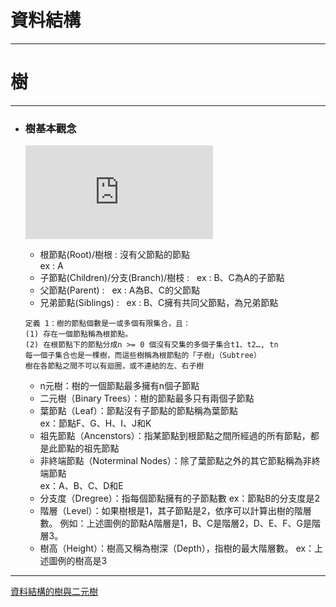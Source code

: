 # 資料結構
*****
# 樹
*****

+ ### 樹基本觀念  
	![](http://120.101.70.10/ds/lib/exe/fetch.php?media=wiki:complete_binary_tree.jpg)  
	+ 根節點(Root)/樹根 :  沒有父節點的節點  
		ex : A  
	+ 子節點(Children)/分支(Branch)/樹枝 :  
		ex : B、C為A的子節點  
	+ 父節點(Parent) :  
		ex : A為B、C的父節點  
	+ 兄弟節點(Siblings) :  
		ex : B、C擁有共同父節點，為兄弟節點  
	```
	定義 1：樹的節點個數是一或多個有限集合，且：
	(1) 存在一個節點稱為根節點。
	(2) 在根節點下的節點分成n >= 0 個沒有交集的多個子集合t1、t2…, tn
	每一個子集合也是一棵樹，而這些樹稱為根節點的「子樹」（Subtree）
	樹在各節點之間不可以有迴圈，或不連結的左、右子樹
	```
	
	+ n元樹：樹的一個節點最多擁有n個子節點  
	+ 二元樹（Binary Trees）：樹的節點最多只有兩個子節點  
	+ 葉節點（Leaf）：節點沒有子節點的節點稱為葉節點  
		ex：節點F、G、H、I、J和K  
	+ 祖先節點（Ancenstors）：指某節點到根節點之間所經過的所有節點，都是此節點的祖先節點  
	+ 非終端節點（Noterminal Nodes）：除了葉節點之外的其它節點稱為非終端節點  
		ex：A、B、C、D和E  
	+ 分支度（Dregree）：指每個節點擁有的子節點數
		ex：節點B的分支度是2  
	+ 階層（Level）：如果樹根是1，其子節點是2，依序可以計算出樹的階層數。
		例如：上述圖例的節點A階層是1，B、C是階層2，D、E、F、G是階層3。
	+ 樹高（Height）：樹高又稱為樹深（Depth），指樹的最大階層數。
		ex：上述圖例的樹高是3   

*****
[資料結構的樹與二元樹](http://wayne.cif.takming.edu.tw/datastru/tree.pdf)  

